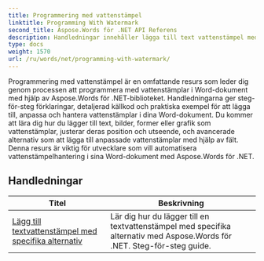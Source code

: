 ```yaml
---
title: Programmering med vattenstämpel
linktitle: Programming With Watermark
second_title: Aspose.Words för .NET API Referens
description: Handledningar innehåller lägga till text vattenstämpel med specifika alternativ
type: docs
weight: 1570
url: /ru/words/net/programming-with-watermark/
---
```

Programmering med vattenstämpel är en omfattande resurs som leder dig genom processen att programmera med vattenstämplar i Word-dokument med hjälp av Aspose.Words för .NET-biblioteket. Handledningarna ger steg-för-steg förklaringar, detaljerad källkod och praktiska exempel för att lägga till, anpassa och hantera vattenstämplar i dina Word-dokument. Du kommer att lära dig hur du lägger till text, bilder, former eller grafik som vattenstämplar, justerar deras position och utseende, och avancerade alternativ som att lägga till anpassade vattenstämplar med hjälp av fält. Denna resurs är viktig för utvecklare som vill automatisera vattenstämpelhantering i sina Word-dokument med Aspose.Words för .NET.

 ## Handledningar
| Titel | Beskrivning |
| --- | --- |
| [Lägg till textvattenstämpel med specifika alternativ](./add-text-watermark-with-specific-options/) | Lär dig hur du lägger till en textvattenstämpel med specifika alternativ med Aspose.Words för .NET. Steg-för-steg guide. |